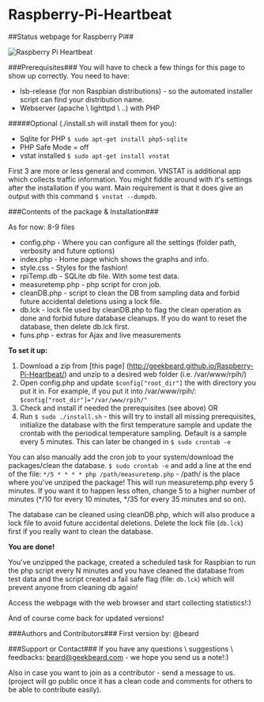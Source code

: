 Raspberry-Pi-Heartbeat
======================

##Status webpage for Raspberry Pi##

![Raspberry Pi Heartbeat](http://i.imgur.com/nEqeHF6.png "Latest version screenshot:")

###Prerequisites###
You will have to check a few things for this page to show up correctly. You need to have:

* lsb-release (for non Raspbian distributions) - so the automated installer script can find your distribution name.
* Webserver (apache \ lighttpd \ ..) with PHP


#####Optional (./install.sh will install them for you):
* Sqlite for PHP `$ sudo apt-get install php5-sqlite`
* PHP Safe Mode = off
* vstat installed `$ sudo apt-get install vnstat`

First 3 are more or less general and common. VNSTAT is additional app which collects traffic information. You might fiddle around with it's settings after the installation if you want. Main requirement is that it does give an output with this command `$ vnstat --dumpdb`.

###Contents of the package & Installation###

As for now: 8-9 files

* config.php - Where you can configure all the settings (folder path, verbosity and future options)
* index.php - Home page which shows the graphs and info.
* style.css - Styles for the fashion!
* rpiTemp.db - SQLite db file. With some test data.
* measuretemp.php - php script for cron job.
* cleanDB.php - script to clean the DB from sampling data and forbid future accidental deletions using a lock file.
* db.lck - lock file used by cleanDB.php to flag the clean operation as done and forbid future database cleanups. If you do want to reset the database, then delete db.lck first.
* funs.php - extras for Ajax and live measurements

**To set it up:**

1. Download a zip from [this page] (http://geekbeard.github.io/Raspberry-Pi-Heartbeat/) and unzip to a desired web folder (i.e. /var/www/rpih/)
2. Open config.php and update `$config["root_dir"]` the with directory you put it in. For example, if you put it into /var/www/rpih/: `$config["root_dir"]="/var/www/rpih/"`
3. Check and install if needed the prerequisites (see above)  OR 
4. Run `$ sudo ./install.sh` - this will try to install all missing prerequisites, initialize the database with the first temperature sample and update the crontab with the periodical temperature sampling. Default is a sample every 5 minutes. This can later be changed in `$ sudo crontab -e`

You can also manually add the cron job to your system/download the
packages/clean the database. `$ sudo crontab -e` and add a line at the end of the file: 
`*/5 * * * * php /path/measuretemp.php` - /path/ is the place where you've
unziped the package! This will run measuretemp.php every 5 minutes. If you want
it to happen less often, change 5 to a higher number of minutes (*/10 for every
10 minutes, */35 for every 35 minutes and so on).

The database can be cleaned using cleanDB.php, which will also produce a lock
file to avoid future  accidental deletions. Delete the lock file (`db.lck`) first if you
really want to clean the database.

**You are done!**

You've unzipped the package, created a scheduled task for Raspbian to run the php script every N minutes and you have cleaned the database from test data and the script created a fail safe flag (file: `db.lck`) which will prevent anyone from cleaning db again!

Access the webpage with the web browser and start collecting statistics!:)

And of course come back for updated versions!

###Authors and Contributors###
First version by: @beard

###Support or Contact###
If you have any questions \ suggestions \ feedbacks: beard@geekbeard.com - we hope you send us a note!:)

Also in case you want to join as a contributor - send a message to us. (project will go public once it has a clean code and comments for others to be able to contribute easily).

